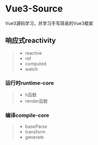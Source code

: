 # Vue3-Source
Vue3源码学习，并学习手写简易的Vue3框架

## 响应式reactivity

> * reactive
> * ref
> * computed
> * watch



### 运行时runtime-core

> * h函数
> * render函数



### 编译compile-core

> * baseParse
> * transform
> * generate



